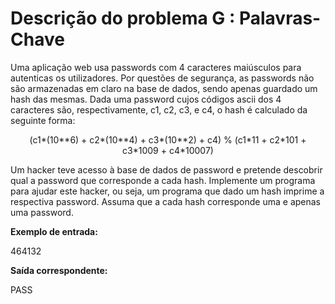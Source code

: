 # Descrição do problema G : Palavras-Chave

Uma aplicação web usa passwords com 4 caracteres maiúsculos para autenticas os utilizadores. Por questões de segurança, as passwords não são armazenadas em claro na base de dados, sendo apenas guardado um hash das mesmas. Dada uma password cujos códigos ascii dos 4 caracteres são, respectivamente, c1, c2, c3, e c4, o hash é calculado da seguinte forma:

<center>
(c1*(10**6) + c2*(10**4) + c3*(10**2) + c4) % (c1*11 + c2*101 + c3*1009 + c4*10007)  
</center>

Um hacker teve acesso à base de dados de password e pretende descobrir qual a password que corresponde a cada hash. Implemente um programa para ajudar este hacker, ou seja, um programa que dado um hash imprime a respectiva password. Assuma que a cada hash corresponde uma e apenas uma 
password.

**Exemplo de entrada:**  

464132

**Saída correspondente:**

PASS
